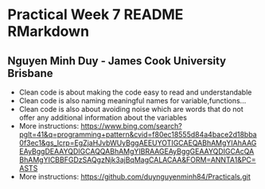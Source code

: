 # Practical Week 7 README RMarkdown
## Nguyen Minh Duy - James Cook University Brisbane

- Clean code is about making the code easy to read and understandable
- Clean code is also naming meaningful names for variable,functions...
- Clean code is also about avoiding noise which are words that do not offer any additional information about the variables
- More instructions: https://www.bing.com/search?pglt=41&q=programming+pattern&cvid=f80ec18555d84a4bace2d18bba0f3ec1&gs_lcrp=EgZjaHJvbWUyBggAEEUYOTIGCAEQABhAMgYIAhAAGEAyBggDEAAYQDIGCAQQABhAMgYIBRAAGEAyBggGEAAYQDIGCAcQABhAMgYICBBFGDzSAQgzNjk3ajBqMagCALACAA&FORM=ANNTA1&PC=ASTS
- More instructions: https://github.com/duynguyenminh84/Practicals.git